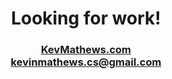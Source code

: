 <center>
<h1>Looking for work!</h1>

<h3>
<a href='https://www.kevmathews.com>'>KevMathews.com</a>
<br />
<a href='mailTo:kevinmathews.cs@gmail.com'>kevinmathews.cs@gmail.com</a>